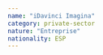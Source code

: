 ```yaml
---
name: "iDavinci Imagina"
category: private-sector
nature: "Entreprise"
nationality: ESP
---
```

    
